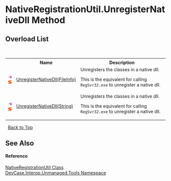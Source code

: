 # NativeRegistrationUtil.UnregisterNativeDll Method 
 


## Overload List
&nbsp;<table><tr><th></th><th>Name</th><th>Description</th></tr><tr><td>![Public method](media/pubmethod.gif "Public method")![Static member](media/static.gif "Static member")</td><td><a href="M_DevCase_Interop_Unmanaged_Tools_NativeRegistrationUtil_UnregisterNativeDll">UnregisterNativeDll(FileInfo)</a></td><td>
Unregisters the classes in a native dll. 

 This is the equivalent for calling `RegSvr32.exe` to unregister a native dll.</td></tr><tr><td>![Public method](media/pubmethod.gif "Public method")![Static member](media/static.gif "Static member")</td><td><a href="M_DevCase_Interop_Unmanaged_Tools_NativeRegistrationUtil_UnregisterNativeDll_1">UnregisterNativeDll(String)</a></td><td>
Unregisters the classes in a native dll. 

 This is the equivalent for calling `RegSvr32.exe` to unregister a native dll.</td></tr></table>&nbsp;
<a href="#nativeregistrationutil.unregisternativedll-method">Back to Top</a>

## See Also


#### Reference
<a href="T_DevCase_Interop_Unmanaged_Tools_NativeRegistrationUtil">NativeRegistrationUtil Class</a><br /><a href="N_DevCase_Interop_Unmanaged_Tools">DevCase.Interop.Unmanaged.Tools Namespace</a><br />